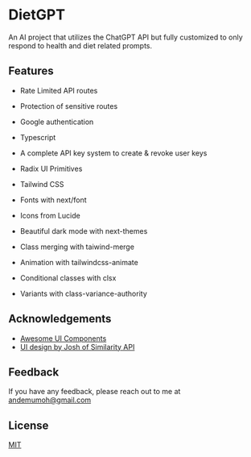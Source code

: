 # DietGPT

An AI project that utilizes the ChatGPT API but fully customized to only respond to health and diet related prompts.

## Features

- Rate Limited API routes
- Protection of sensitive routes
- Google authentication
- Typescript
- A complete API key system to create & revoke user keys

- Radix UI Primitives
- Tailwind CSS
- Fonts with next/font
- Icons from Lucide
- Beautiful dark mode with next-themes

- Class merging with taiwind-merge
- Animation with tailwindcss-animate
- Conditional classes with clsx
- Variants with class-variance-authority

## Acknowledgements

- [Awesome UI Components](https://ui.shadcn.com/)
- [UI design by Josh of Similarity API](https://similarityapi.com)

## Feedback

If you have any feedback, please reach out to me at andemumoh@gmail.com

## License

[MIT](https://choosealicense.com/licenses/mit/)
